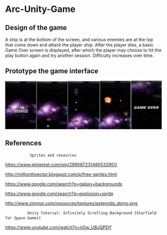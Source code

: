 # Arc-Unity-Game


## Design of the game
 
A ship is at the bottom of the screen, and various enemies are at the top that come down and attack the player ship.
After the player dies, a basic Game Over screen is displayed, after which the player may choose to hit the play button again and try another session. 
Difficulty increases over time.

## Prototype the game interface
 ![Prototype](/prototype.png)


 
## References

 
               Sprites and resources


https://www.pinterest.com/pin/299067231480532951/

http://millionthvector.blogspot.com/p/free-sprites.html

https://www.google.com/search?q=galaxy+backgrounds

https://www.google.com/search?q=explosion+sprite

http://www.zimnox.com/resources/textures/asteroids_demo.png
              
              Unity Tutorial: Infinitely Scrolling Background [Starfield for Space Games]

https://www.youtube.com/watch?v=nGw_UBJQPDY 
